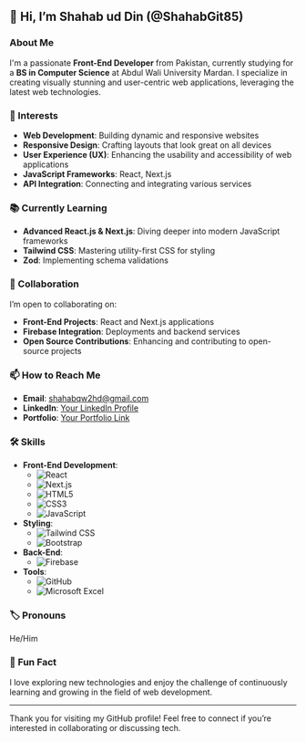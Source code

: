 ## 👋 Hi, I’m Shahab ud Din (@ShahabGit85)

### About Me
I'm a passionate **Front-End Developer** from Pakistan, currently studying for a **BS in Computer Science** at Abdul Wali University Mardan. I specialize in creating visually stunning and user-centric web applications, leveraging the latest web technologies.

### 🚀 Interests
- **Web Development**: Building dynamic and responsive websites
- **Responsive Design**: Crafting layouts that look great on all devices
- **User Experience (UX)**: Enhancing the usability and accessibility of web applications
- **JavaScript Frameworks**: React, Next.js
- **API Integration**: Connecting and integrating various services

### 📚 Currently Learning
- **Advanced React.js & Next.js**: Diving deeper into modern JavaScript frameworks
- **Tailwind CSS**: Mastering utility-first CSS for styling
- **Zod**: Implementing schema validations

### 🤝 Collaboration
I’m open to collaborating on:
- **Front-End Projects**: React and Next.js applications
- **Firebase Integration**: Deployments and backend services
- **Open Source Contributions**: Enhancing and contributing to open-source projects

### 📫 How to Reach Me
- **Email**: [shahabqw2hd@gmail.com](mailto:shahabqw2hd@gmail.com)
- **LinkedIn**: [Your LinkedIn Profile](#)
- **Portfolio**: [Your Portfolio Link](#)

### 🛠️ Skills
- **Front-End Development**:
  - ![React](https://img.shields.io/badge/-React.js-61DAFB?style=flat&logo=react&logoColor=ffffff) 
  - ![Next.js](https://img.shields.io/badge/-Next.js-000000?style=flat&logo=next.js&logoColor=ffffff) 
  - ![HTML5](https://img.shields.io/badge/-HTML5-E34F26?style=flat&logo=html5&logoColor=ffffff) 
  - ![CSS3](https://img.shields.io/badge/-CSS3-1572B6?style=flat&logo=css3&logoColor=ffffff) 
  - ![JavaScript](https://img.shields.io/badge/-JavaScript-F7DF1E?style=flat&logo=javascript&logoColor=000000)
- **Styling**:
  - ![Tailwind CSS](https://img.shields.io/badge/-Tailwind%20CSS-38B2AC?style=flat&logo=tailwind-css&logoColor=ffffff) 
  - ![Bootstrap](https://img.shields.io/badge/-Bootstrap-563D7C?style=flat&logo=bootstrap&logoColor=ffffff)
- **Back-End**:
  - ![Firebase](https://img.shields.io/badge/-Firebase-FFCA28?style=flat&logo=firebase&logoColor=ffffff)
- **Tools**:
  - ![GitHub](https://img.shields.io/badge/-GitHub-181717?style=flat&logo=github&logoColor=ffffff)
  - ![Microsoft Excel](https://img.shields.io/badge/-Microsoft%20Excel-217346?style=flat&logo=microsoft-excel&logoColor=ffffff)

### 🏷️ Pronouns
He/Him

### 🎉 Fun Fact
I love exploring new technologies and enjoy the challenge of continuously learning and growing in the field of web development.

---

Thank you for visiting my GitHub profile! Feel free to connect if you’re interested in collaborating or discussing tech.


